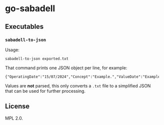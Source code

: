 # go-sabadell

## Executables

### `sabadell-to-json`

Usage:

```
sabadell-to-json exported.txt
```

That command prints one JSON object per line, for example:

```
{"OperatingDate":"15/07/2024","Concept":"Example.","ValueDate":"Example.","Amount":"0.00","Balance":"0.00","Ref1":"","Ref2":""}
```

Values are **not** parsed, this only converts a `.txt` file to a
simplified JSON that can be used for further processing.

## License

MPL 2.0.
